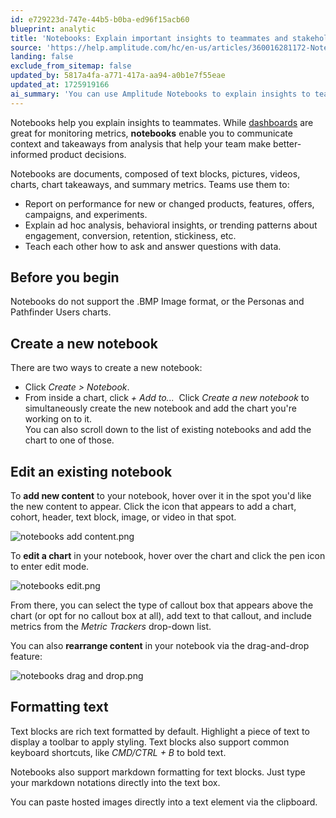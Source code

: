 ```yaml
---
id: e729223d-747e-44b5-b0ba-ed96f15acb60
blueprint: analytic
title: 'Notebooks: Explain important insights to teammates and stakeholders'
source: 'https://help.amplitude.com/hc/en-us/articles/360016281172-Notebooks-Explain-important-insights-to-teammates-and-stakeholders'
landing: false
exclude_from_sitemap: false
updated_by: 5817a4fa-a771-417a-aa94-a0b1e7f55eae
updated_at: 1725919166
ai_summary: 'You can use Amplitude Notebooks to explain insights to teammates, provide context, and share analysis takeaways. Notebooks are composed of text, images, videos, charts, and metrics. They help report on product performance, analyze trends, and share data insights. You can create new notebooks by clicking *Create > Notebook* or adding content to existing ones. Edit notebooks by adding charts, text blocks, images, or videos. Use drag-and-drop to rearrange content. Format text using rich text or markdown. Notebooks are a versatile tool for communicating data-driven insights effectively within your team.'
---
```

Notebooks help you explain insights to teammates. While [dashboards](/docs/analytics/dashboard-create) are great for monitoring metrics, **notebooks** enable you to communicate context and takeaways from analysis that help your team make better-informed product decisions.

Notebooks are documents, composed of text blocks, pictures, videos, charts, chart takeaways, and summary metrics. Teams use them to:

* Report on performance for new or changed products, features, offers, campaigns, and experiments.
* Explain ad hoc analysis, behavioral insights, or trending patterns about engagement, conversion, retention, stickiness, etc.
* Teach each other how to ask and answer questions with data.

## Before you begin

Notebooks do not support the .BMP Image format, or the Personas and Pathfinder Users charts.

## Create a new notebook

There are two ways to create a new notebook:

* Click *Create > Notebook*.
* From inside a chart, click *+ Add to...*  Click *Create a new notebook* to simultaneously create the new notebook and add the chart you're working on to it.  
You can also scroll down to the list of existing notebooks and add the chart to one of those.

## Edit an existing notebook

To **add new content** to your notebook, hover over it in the spot you'd like the new content to appear. Click the icon that appears to add a chart, cohort, header, text block, image, or video in that spot.

![notebooks add content.png](/docs/output/img/analytics/notebooks-add-content2.png)

To **edit a chart** in your notebook, hover over the chart and click the pen icon to enter edit mode.

![notebooks edit.png](/docs/output/img/analytics/notebooks-edit.png)

From there, you can select the type of callout box that appears above the chart (or opt for no callout box at all), add text to that callout, and include metrics from the *Metric Trackers* drop-down list.

You can also **rearrange content** in your notebook via the drag-and-drop feature:

![notebooks drag and drop.png](/docs/output/img/analytics/notebooks-drag-and-drop.png)

## Formatting text

Text blocks are rich text formatted by default. Highlight a piece of text to display a toolbar to apply styling. Text blocks also support common keyboard shortcuts, like *CMD/CTRL + B* to bold text.  

Notebooks also support markdown formatting for text blocks. Just type your markdown notations directly into the text box.

You can paste hosted images directly into a text element via the clipboard.